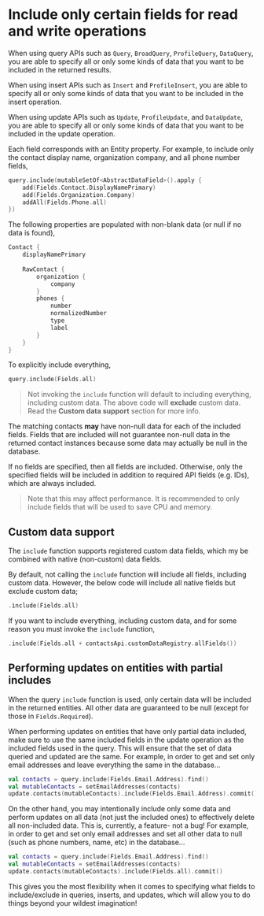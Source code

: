 # Include only certain fields for read and write operations

When using query APIs such as `Query`, `BroadQuery`, `ProfileQuery`, `DataQuery`, you are able to 
specify all or only some kinds of data that you want to be included in the returned results.

When using insert APIs such as `Insert` and `ProfileInsert`, you are able to specify all or only 
some kinds of data that you want to be included in the insert operation.

When using update APIs such as `Update`, `ProfileUpdate`, and `DataUpdate`, you are able to specify 
all or only some kinds of data that you want to be included in the update operation.

Each field corresponds with an Entity property. For example, to include only the contact 
display name, organization company, and all phone number fields,

```kotlin
query.include(mutableSetOf<AbstractDataField>().apply {
    add(Fields.Contact.DisplayNamePrimary)
    add(Fields.Organization.Company)
    addAll(Fields.Phone.all)
})
```

The following properties are populated with non-blank data (or null if no data is found),

```kotlin
Contact {
    displayNamePrimary
    
    RawContact {
        organization {
            company
        }
        phones {
            number
            normalizedNumber
            type
            label
        }
    }
}
```

To explicitly include everything,

```kotlin
query.include(Fields.all)
```

> Not invoking the `include` function will default to including everything, including custom data.
> The above code will **exclude** custom data. Read the **Custom data support** section for more info.

The matching contacts **may** have non-null data for each of the included fields. Fields that are
included will not guarantee non-null data in the returned contact instances because some data may
actually be null in the database.

If no fields are specified, then all fields are included. Otherwise, only the specified fields will
be included in addition to required API fields (e.g. IDs), which are always included.

> Note that this may affect performance. It is recommended to only include fields that will be used
> to save CPU and memory.

## Custom data support

The `include` function supports registered custom data fields, which my be combined with native
(non-custom) data fields.

By default, not calling the `include` function will include all fields, including custom data. 
However, the below code will include all native fields but exclude custom data;

```kotlin
.include(Fields.all)
```

If you want to include everything, including custom data, and for some reason you must invoke the 
`include` function,

```kotlin
.include(Fields.all + contactsApi.customDataRegistry.allFields())
```

## Performing updates on entities with partial includes

When the query `include` function is used, only certain data will be included in the returned 
entities. All other data are guaranteed to be null (except for those in `Fields.Required`).

When performing updates on entities that have only partial data included, make sure to use the same 
included fields in the update operation as the included fields used in the query. This will ensure 
that the set of data queried and updated are the same. For example, in order to get and set only 
email addresses and leave everything the same in the database...

```kotlin
val contacts = query.include(Fields.Email.Address).find()
val mutableContacts = setEmailAddresses(contacts)
update.contacts(mutableContacts).include(Fields.Email.Address).commit()
```

On the other hand, you may intentionally include only some data and perform updates on all data 
(not just the included ones) to effectively delete all non-included data. This is, currently, 
a feature- not a bug! For example, in order to get and set only email addresses and set all other 
data to null (such as phone numbers, name, etc) in the database...

```kotlin
val contacts = query.include(Fields.Email.Address).find()
val mutableContacts = setEmailAddresses(contacts)
update.contacts(mutableContacts).include(Fields.all).commit()
```

This gives you the most flexibility when it comes to specifying what fields to include/exclude in 
queries, inserts, and updates, which will allow you to do things beyond your wildest imagination!

